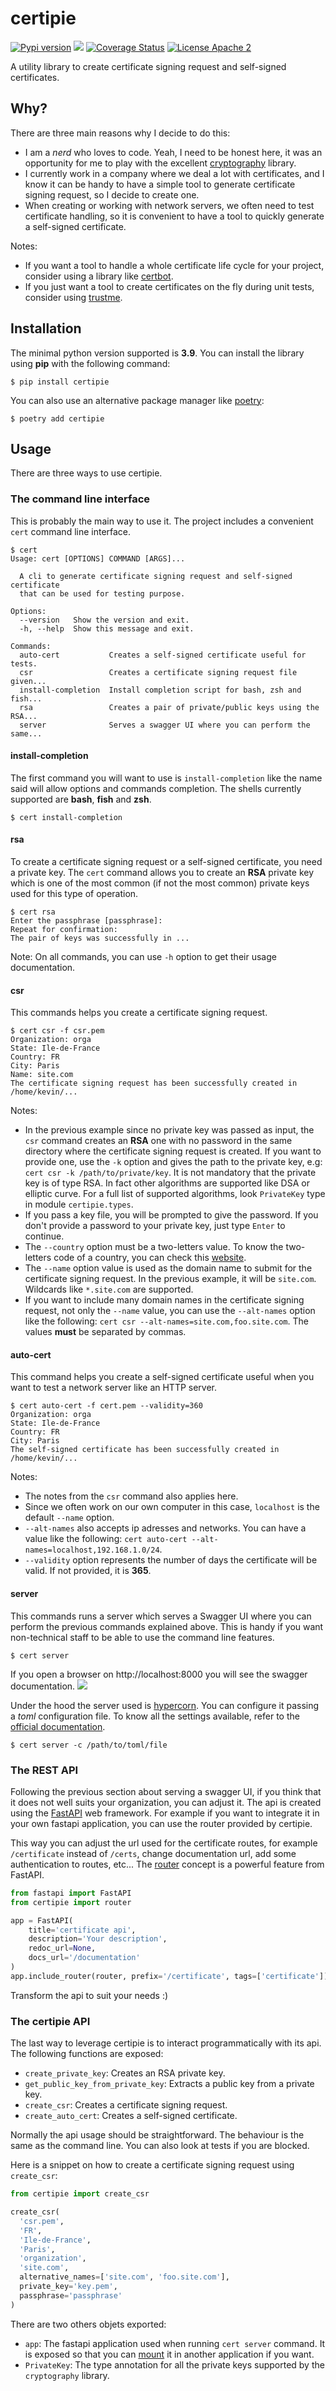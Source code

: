 # certipie

[![Pypi version](https://img.shields.io/pypi/v/certipie.svg)](https://pypi.org/project/certipie/)
![](https://github.com/lewoudar/certipie/workflows/CI/badge.svg)
[![Coverage Status](https://codecov.io/gh/lewoudar/certipie/branch/main/graphs/badge.svg?branch=main)](https://codecov.io/gh/lewoudar/certipie)
[![License Apache 2](https://img.shields.io/hexpm/l/plug.svg)](http://www.apache.org/licenses/LICENSE-2.0)

A utility library to create certificate signing request and self-signed certificates.

## Why?

There are three main reasons why I decide to do this:

- I am a *nerd* who loves to code. Yeah, I need to be honest here, it was an opportunity for me to play with the
  excellent [cryptography](https://cryptography.io/en/latest/) library.
- I currently work in a company where we deal a lot with certificates, and I know it can be handy to have a simple tool
  to generate certificate signing request, so I decide to create one.
- When creating or working with network servers, we often need to test certificate handling, so it is convenient to have
  a tool to quickly generate a self-signed certificate.

Notes:

- If you want a tool to handle a whole certificate life cycle for your project, consider using a library like
  [certbot](https://eff-certbot.readthedocs.io/en/stable/).
- If you just want a tool to create certificates on the fly during unit tests, consider using
  [trustme](https://trustme.readthedocs.io/en/latest/).

## Installation

The minimal python version supported is **3.9**. You can install the library using **pip** with the following command:

```shell
$ pip install certipie
```

You can also use an alternative package manager like [poetry](https://python-poetry.org/docs/):

```shell
$ poetry add certipie
```

## Usage

There are three ways to use certipie.

### The command line interface

This is probably the main way to use it. The project includes a convenient `cert` command line interface.

```shell
$ cert
Usage: cert [OPTIONS] COMMAND [ARGS]...

  A cli to generate certificate signing request and self-signed certificate
  that can be used for testing purpose.

Options:
  --version   Show the version and exit.
  -h, --help  Show this message and exit.

Commands:
  auto-cert           Creates a self-signed certificate useful for tests.
  csr                 Creates a certificate signing request file given...
  install-completion  Install completion script for bash, zsh and fish...
  rsa                 Creates a pair of private/public keys using the RSA...
  server              Serves a swagger UI where you can perform the same...
```

#### install-completion

The first command you will want to use is `install-completion` like the name said will allow options and commands
completion. The shells currently supported are **bash**, **fish** and **zsh**.

```shell
$ cert install-completion
```

#### rsa

To create a certificate signing request or a self-signed certificate, you need a private key. The `cert` command allows
you to create an **RSA** private key which is one of the most common (if not the most common) private keys used for this
type of operation.

```shell
$ cert rsa
Enter the passphrase [passphrase]:
Repeat for confirmation:
The pair of keys was successfully in ...
```

Note: On all commands, you can use `-h` option to get their usage documentation.

#### csr

This commands helps you create a certificate signing request.

```shell
$ cert csr -f csr.pem
Organization: orga
State: Ile-de-France
Country: FR
City: Paris
Name: site.com
The certificate signing request has been successfully created in /home/kevin/...
```

Notes:

- In the previous example since no private key was passed as input, the `csr` command creates an **RSA** one with no
  password in the same directory where the certificate signing request is created. If you want to provide one, use the
  `-k` option and gives the path to the private key, e.g: `cert csr -k /path/to/private/key`. It is not mandatory that
  the private key is of type RSA. In fact other algorithms are supported like DSA or elliptic curve. For a full list of
  supported algorithms, look `PrivateKey` type in module `certipie.types`.
- If you pass a key file, you will be prompted to give the password. If you don't provide a password to your private
  key, just type `Enter` to continue.
- The `--country` option must be a two-letters value. To know the two-letters code of a country, you can check this
  [website](https://www.iban.com/country-codes).
- The `--name` option value is used as the domain name to submit for the certificate signing request. In the previous
  example, it will be `site.com`. Wildcards like `*.site.com` are supported.
- If you want to include many domain names in the certificate signing request, not only the `--name` value, you can use
  the `--alt-names` option like the following: `cert csr --alt-names=site.com,foo.site.com`. The values **must**
  be separated by commas.

#### auto-cert

This command helps you create a self-signed certificate useful when you want to test a network server like an HTTP
server.

```shell
$ cert auto-cert -f cert.pem --validity=360
Organization: orga
State: Ile-de-France
Country: FR
City: Paris
The self-signed certificate has been successfully created in /home/kevin/...
```

Notes:

- The notes from the `csr` command also applies here.
- Since we often work on our own computer in this case, `localhost` is the default `--name` option.
- `--alt-names` also accepts ip adresses and networks. You can have a value like the following:
  `cert auto-cert --alt-names=localhost,192.168.1.0/24`.
- `--validity` option represents the number of days the certificate will be valid. If not provided, it is **365**.

#### server

This commands runs a server which serves a Swagger UI where you can perform the previous commands explained above. This
is handy if you want non-technical staff to be able to use the command line features.

```shell
$ cert server
```

If you open a browser on http://localhost:8000 you will see the swagger documentation.
![](images/cert_api.png)

Under the hood the server used is [hypercorn](https://pgjones.gitlab.io/hypercorn). You can configure it passing a
*toml* configuration file. To know all the settings available, refer to the
[official documentation](https://pgjones.gitlab.io/hypercorn/how_to_guides/configuring.html).

```shell
$ cert server -c /path/to/toml/file
```

### The REST API

Following the previous section about serving a swagger UI, if you think that it does not well suits your organization,
you can adjust it. The api is created using the [FastAPI](https://fastapi.tiangolo.com/) web framework. For example if
you want to integrate it in your own fastapi application, you can use the router provided by certipie.

This way you can adjust the url used for the certificate routes, for example `/certificate` instead of `/certs`, change
documentation url, add some authentication to routes, etc...
The [router](https://fastapi.tiangolo.com/tutorial/bigger-applications/) concept is a powerful feature from FastAPI.

```python
from fastapi import FastAPI
from certipie import router

app = FastAPI(
    title='certificate api',
    description='Your description',
    redoc_url=None,
    docs_url='/documentation'
)
app.include_router(router, prefix='/certificate', tags=['certificate'])
```

Transform the api to suit your needs :)

### The certipie API

The last way to leverage certipie is to interact programmatically with its api. The following functions are exposed:

- `create_private_key`: Creates an RSA private key.
- `get_public_key_from_private_key`: Extracts a public key from a private key.
- `create_csr`: Creates a certificate signing request.
- `create_auto_cert`: Creates a self-signed certificate.

Normally the api usage should be straightforward. The behaviour is the same as the command line. You can also look at
tests if you are blocked.

Here is a snippet on how to create a certificate signing request using `create_csr`:

```python
from certipie import create_csr

create_csr(
  'csr.pem',
  'FR',
  'Ile-de-France',
  'Paris',
  'organization',
  'site.com',
  alternative_names=['site.com', 'foo.site.com'],
  private_key='key.pem',
  passphrase='passphrase'
)
```

There are two others objets exported:

- `app`: The fastapi application used when running `cert server` command. It is exposed so that you can
  [mount](https://fastapi.tiangolo.com/advanced/sub-applications/) it in another application if you want.
- `PrivateKey`: The type annotation for all the private keys supported by the `cryptography` library.
